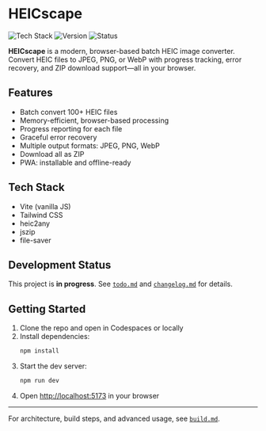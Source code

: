 # HEICscape

![Tech Stack](https://img.shields.io/badge/Stack-Vite%20%7C%20Vanilla%20JS%20%7C%20TailwindCSS%20%7C%20heic2any%20%7C%20jszip%20%7C%20file--saver-blue)
![Version](https://img.shields.io/badge/version-0.1.0-blue)
![Status](https://img.shields.io/badge/status-in--progress-yellow)

**HEICscape** is a modern, browser-based batch HEIC image converter. Convert HEIC files to JPEG, PNG, or WebP with progress tracking, error recovery, and ZIP download support—all in your browser.

## Features
- Batch convert 100+ HEIC files
- Memory-efficient, browser-based processing
- Progress reporting for each file
- Graceful error recovery
- Multiple output formats: JPEG, PNG, WebP
- Download all as ZIP
- PWA: installable and offline-ready

## Tech Stack
- Vite (vanilla JS)
- Tailwind CSS
- heic2any
- jszip
- file-saver

## Development Status
This project is **in progress**. See [`todo.md`](./todo.md) and [`changelog.md`](./changelog.md) for details.

## Getting Started
1. Clone the repo and open in Codespaces or locally
2. Install dependencies:
   ```bash
   npm install
   ```
3. Start the dev server:
   ```bash
   npm run dev
   ```
4. Open [http://localhost:5173](http://localhost:5173) in your browser

---

For architecture, build steps, and advanced usage, see [`build.md`](./build.md).